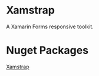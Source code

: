 # Xamstrap
A Xamarin Forms responsive toolkit.
# Nuget Packages
[Xamstrap](https://www.nuget.org/packages/Xamstrap/)
